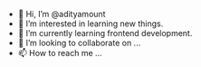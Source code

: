 - 👋 Hi, I’m @adityamount
- 👀 I’m interested in learning new things.
- 🌱 I’m currently learning frontend development.
- 💞️ I’m looking to collaborate on ...
- 📫 How to reach me ...

<!---
adityamount/adityamount is a ✨ special ✨ repository because its `README.md` (this file) appears on your GitHub profile.
You can click the Preview link to take a look at your changes.
--->
